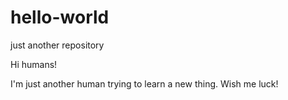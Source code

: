 # hello-world
just another repository

Hi humans!

I'm just another human trying to learn a new thing. Wish me luck!

